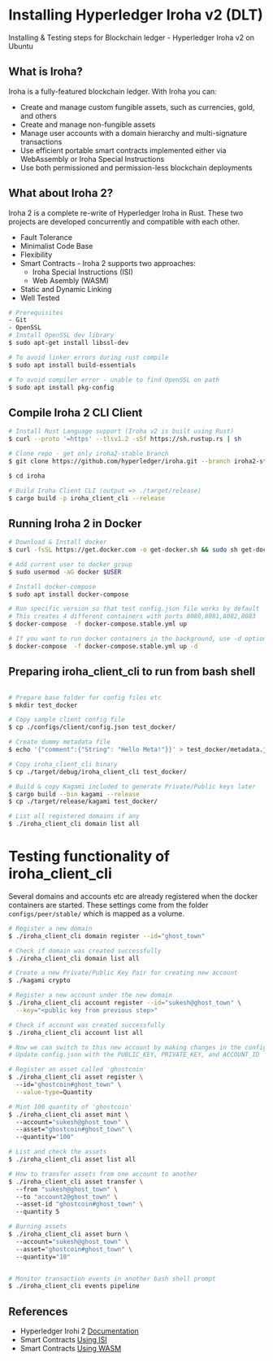 # Installing Hyperledger Iroha v2 (DLT)
Installing & Testing steps for Blockchain ledger - Hyperledger Iroha v2 on Ubuntu

## What is Iroha?
Iroha is a fully-featured blockchain ledger. With Iroha you can:

* Create and manage custom fungible assets, such as currencies, gold, and others
* Create and manage non-fungible assets
* Manage user accounts with a domain hierarchy and multi-signature transactions
* Use efficient portable smart contracts implemented either via WebAssembly or Iroha Special Instructions
* Use both permissioned and permission-less blockchain deployments

## What about Iroha 2?
Iroha 2 is a complete re-write of Hyperledger Iroha in Rust. These two projects are developed concurrently and compatible with each other.
* Fault Tolerance
* Minimalist Code Base
* Flexibility
* Smart Contracts - Iroha 2 supports two approaches:
  * Iroha Special Instructions (ISI)
  * Web Asembly (WASM)
* Static and Dynamic Linking
* Well Tested 

```bash
# Prerequisites
- Git
- OpenSSL
# Install OpenSSL dev library
$ sudo apt-get install libssl-dev

# To avoid linker errors during rust compile 
$ sudo apt install build-essentials

# To avoid compiler error - unable to find OpenSSL on path
$ sudo apt install pkg-config

```

## Compile Iroha 2 CLI Client
```bash
# Install Rust Language support (Iroha v2 is built using Rust)
$ curl --proto '=https' --tlsv1.2 -sSf https://sh.rustup.rs | sh

# Clone repo - get only iroha2-stable branch
$ git clone https://github.com/hyperledger/iroha.git --branch iroha2-stable

$ cd iroha

# Build Iroha Client CLI (output => ./target/release)
$ cargo build -p iroha_client_cli --release

```

## Running Iroha 2 in Docker
```bash
# Download & Install docker
$ curl -fsSL https://get.docker.com -o get-docker.sh && sudo sh get-docker.sh 

# Add current user to docker group
$ sudo usermod -aG docker $USER

# Install docker-compose
$ sudo apt install docker-compose

# Run specific version so that test config.json file works by default
# This creates 4 different containers with ports 8080,8081,8082,8083
$ docker-compose  -f docker-compose.stable.yml up

# If you want to run docker containers in the background, use -d option
$ docker-compose  -f docker-compose.stable.yml up -d

```

## Preparing iroha_client_cli to run from bash shell
```bash

# Prepare base folder for config files etc
$ mkdir test_docker

# Copy sample client config file
$ cp ./configs/client/config.json test_docker/

# Create dummy metadata file
$ echo '{"comment":{"String": "Hello Meta!"}}' > test_docker/metadata.json

# Copy iroha_client_cli binary
$ cp ./target/debug/iroha_client_cli test_docker/

# Build & copy Kagami included to generate Private/Public keys later
$ cargo build --bin kagami --release
$ cp ./target/release/kagami test_docker/

# List all registered domains if any
$ ./iroha_client_cli domain list all

```

# Testing functionality of iroha_client_cli
Several domains and accounts etc are already registered when the docker containers are started.
These settings come from the folder `configs/peer/stable/` which is mapped as a volume.

```bash
# Register a new domain
$ ./iroha_client_cli domain register --id="ghost_town"

# Check if domain was created successfully
$ ./iroha_client_cli domain list all

# Create a new Private/Public Key Pair for creating new account
$ ./kagami crypto

# Register a new account under the new domain
$ ./iroha_client_cli account register --id="sukesh@ghost_town" \
  --key="<public key from previous step>"

# Check if account was created successfully
$ ./iroha_client_cli account list all

# Now we can switch to this new account by making changes in the config.json
# Update config.json with the PUBLIC_KEY, PRIVATE_KEY, and ACCOUNT_ID 

# Register an asset called 'ghostcoin'
$ ./iroha_client_cli asset register \  
  --id="ghostcoin#ghost_town" \
  --value-type=Quantity

# Mint 100 quantity of 'ghostcoin'
$ ./iroha_client_cli asset mint \  
  --account="sukesh@ghost_town" \  
  --asset="ghostcoin#ghost_town" \  
  --quantity="100"

# List and check the assets
$ ./iroha_client_cli asset list all

# How to transfer assets from one account to another
$ ./iroha_client_cli asset transfer \  
  --from "sukesh@ghost_town" \  
  --to "account2@ghost_town" \ 
  --asset-id "ghostcoin#ghost_town" \  
  --quantity 5

# Burning assets
$ ./iroha_client_cli asset burn \  
  --account="sukesh@ghost_town" \  
  --asset="ghostcoin#ghost_town" \  
  --quantity="10"


# Monitor transaction events in another bash shell prompt
$ ./iroha_client_cli events pipeline

```

## References
* Hyperledger Irohi 2 [Documentation](https://hyperledger.github.io/iroha-2-docs/)
* Smart Contracts [Using ISI](https://hyperledger.github.io/iroha-2-docs/guide/blockchain/expressions.html)  
* Smart Contracts [Using WASM](https://hyperledger.github.io/iroha-2-docs/guide/blockchain/wasm.html)
